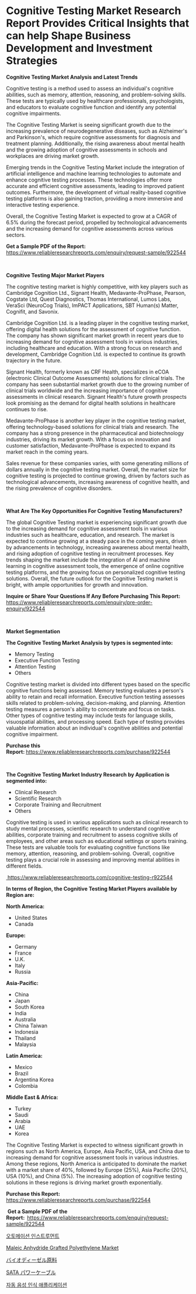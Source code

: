 <p><h1>Cognitive Testing Market Research Report Provides Critical Insights that can help Shape Business Development and Investment Strategies</h1></p><p><strong>Cognitive Testing Market Analysis and Latest Trends</strong></p>
<p><p>Cognitive testing is a method used to assess an individual's cognitive abilities, such as memory, attention, reasoning, and problem-solving skills. These tests are typically used by healthcare professionals, psychologists, and educators to evaluate cognitive function and identify any potential cognitive impairments.</p><p>The Cognitive Testing Market is seeing significant growth due to the increasing prevalence of neurodegenerative diseases, such as Alzheimer's and Parkinson's, which require cognitive assessments for diagnosis and treatment planning. Additionally, the rising awareness about mental health and the growing adoption of cognitive assessments in schools and workplaces are driving market growth.</p><p>Emerging trends in the Cognitive Testing Market include the integration of artificial intelligence and machine learning technologies to automate and enhance cognitive testing processes. These technologies offer more accurate and efficient cognitive assessments, leading to improved patient outcomes. Furthermore, the development of virtual reality-based cognitive testing platforms is also gaining traction, providing a more immersive and interactive testing experience.</p><p>Overall, the Cognitive Testing Market is expected to grow at a CAGR of 6.5% during the forecast period, propelled by technological advancements and the increasing demand for cognitive assessments across various sectors.</p></p>
<p><strong>Get a Sample PDF of the Report:&nbsp;</strong> <a href="https://www.reliableresearchreports.com/enquiry/request-sample/922544">https://www.reliableresearchreports.com/enquiry/request-sample/922544</a></p>
<p>&nbsp;</p>
<p><strong>Cognitive Testing Major Market Players</strong></p>
<p><p>The cognitive testing market is highly competitive, with key players such as Cambridge Cognition Ltd., Signant Health, Medavante-ProPhase, Pearson, Cogstate Ltd, Quest Diagnostics, Thomas International, Lumos Labs, VeraSci (NeuroCog Trials), ImPACT Applications, SBT Human(s) Matter, Cognifit, and Savonix.</p><p>Cambridge Cognition Ltd. is a leading player in the cognitive testing market, offering digital health solutions for the assessment of cognitive function. The company has shown significant market growth in recent years due to increasing demand for cognitive assessment tools in various industries, including healthcare and education. With a strong focus on research and development, Cambridge Cognition Ltd. is expected to continue its growth trajectory in the future.</p><p>Signant Health, formerly known as CRF Health, specializes in eCOA (electronic Clinical Outcome Assessments) solutions for clinical trials. The company has seen substantial market growth due to the growing number of clinical trials worldwide and the increasing importance of cognitive assessments in clinical research. Signant Health's future growth prospects look promising as the demand for digital health solutions in healthcare continues to rise.</p><p>Medavante-ProPhase is another key player in the cognitive testing market, offering technology-based solutions for clinical trials and research. The company has a strong presence in the pharmaceutical and biotechnology industries, driving its market growth. With a focus on innovation and customer satisfaction, Medavante-ProPhase is expected to expand its market reach in the coming years.</p><p>Sales revenue for these companies varies, with some generating millions of dollars annually in the cognitive testing market. Overall, the market size for cognitive testing is projected to continue growing, driven by factors such as technological advancements, increasing awareness of cognitive health, and the rising prevalence of cognitive disorders.</p></p>
<p>&nbsp;</p>
<p><strong>What Are The Key Opportunities For Cognitive Testing Manufacturers?</strong></p>
<p><p>The global Cognitive Testing market is experiencing significant growth due to the increasing demand for cognitive assessment tools in various industries such as healthcare, education, and research. The market is expected to continue growing at a steady pace in the coming years, driven by advancements in technology, increasing awareness about mental health, and rising adoption of cognitive testing in recruitment processes. Key trends shaping the market include the integration of AI and machine learning in cognitive assessment tools, the emergence of online cognitive testing platforms, and the growing focus on personalized cognitive testing solutions. Overall, the future outlook for the Cognitive Testing market is bright, with ample opportunities for growth and innovation.</p></p>
<p><strong>Inquire or Share Your Questions If Any Before Purchasing This Report:</strong> <a href="https://www.reliableresearchreports.com/enquiry/pre-order-enquiry/922544">https://www.reliableresearchreports.com/enquiry/pre-order-enquiry/922544</a></p>
<p>&nbsp;</p>
<p><strong>Market Segmentation</strong></p>
<p><strong>The Cognitive Testing Market Analysis by types is segmented into:</strong></p>
<p><ul><li>Memory Testing</li><li>Executive Function Testing</li><li>Attention Testing</li><li>Others</li></ul></p>
<p><p>Cognitive testing market is divided into different types based on the specific cognitive functions being assessed. Memory testing evaluates a person's ability to retain and recall information. Executive function testing assesses skills related to problem-solving, decision-making, and planning. Attention testing measures a person's ability to concentrate and focus on tasks. Other types of cognitive testing may include tests for language skills, visuospatial abilities, and processing speed. Each type of testing provides valuable information about an individual's cognitive abilities and potential cognitive impairment.</p></p>
<p><strong>Purchase this Report:&nbsp;</strong><a href="https://www.reliableresearchreports.com/purchase/922544">https://www.reliableresearchreports.com/purchase/922544</a></p>
<p>&nbsp;</p>
<p><strong>The Cognitive Testing Market Industry Research by Application is segmented into:</strong></p>
<p><ul><li>Clinical Research</li><li>Scientific Research</li><li>Corporate Training and Recruitment</li><li>Others</li></ul></p>
<p><p>Cognitive testing is used in various applications such as clinical research to study mental processes, scientific research to understand cognitive abilities, corporate training and recruitment to assess cognitive skills of employees, and other areas such as educational settings or sports training. These tests are valuable tools for evaluating cognitive functions like memory, attention, reasoning, and problem-solving. Overall, cognitive testing plays a crucial role in assessing and improving mental abilities in different fields.</p></p>
<p><a href="https://www.reliableresearchreports.com/cognitive-testing-r922544">&nbsp;https://www.reliableresearchreports.com/cognitive-testing-r922544</a></p>
<p><strong>In terms of Region, the Cognitive Testing Market Players available by Region are:</strong></p>
<p>
    <p> <strong> North America: </strong>
        <ul>
            <li>United States</li>
            <li>Canada</li>
        </ul>
        </p> 
    <p> <strong> Europe: </strong>
        <ul>
            <li>Germany</li>
            <li>France</li>
            <li>U.K.</li>
            <li>Italy</li>
            <li>Russia</li>
        </ul>
        </p> 
    <p> <strong> Asia-Pacific: </strong>
        <ul>
            <li>China</li>
            <li>Japan</li>
            <li>South Korea</li>
            <li>India</li>
            <li>Australia</li>
            <li>China Taiwan</li>
            <li>Indonesia</li>
            <li>Thailand</li>
            <li>Malaysia</li>
        </ul>
        </p> 
    <p> <strong> Latin America: </strong>
        <ul>
            <li>Mexico</li>
            <li>Brazil</li>
            <li>Argentina Korea</li>
            <li>Colombia</li>
        </ul>
        </p> 
    <p> <strong> Middle East & Africa: </strong>
        <ul>
            <li>Turkey</li>
            <li>Saudi</li>
            <li>Arabia</li>
            <li>UAE</li>
            <li>Korea</li>
        </ul>
    </p>
    </p>
<p><p>The Cognitive Testing Market is expected to witness significant growth in regions such as North America, Europe, Asia Pacific, USA, and China due to increasing demand for cognitive assessment tools in various industries. Among these regions, North America is anticipated to dominate the market with a market share of 40%, followed by Europe (25%), Asia Pacific (20%), USA (10%), and China (5%). The increasing adoption of cognitive testing solutions in these regions is driving market growth exponentially.</p></p>
<p><strong>Purchase this Report: </strong><a href="https://www.reliableresearchreports.com/purchase/922544">https://www.reliableresearchreports.com/purchase/922544</a></p>
<p>&nbsp;<strong>Get a Sample PDF of the Report:&nbsp;&nbsp;</strong><a href="https://www.reliableresearchreports.com/enquiry/request-sample/922544">https://www.reliableresearchreports.com/enquiry/request-sample/922544</a></p>
<p><strong></strong></p>
<p><p><a href="https://github.com/RichardLueilwitz787/Market-Research-Report-List-1/blob/main/470491952814.md">오토메이션 인스트루먼트</a></p><p><a href="https://www.linkedin.com/pulse/maleic-anhydride-grafted-polyethylene-market-research-al7mc?trackingId=ctAuPgcVjCrcyIcfbznMzw%3D%3D">Maleic Anhydride Grafted Polyethylene Market</a></p><p><a href="https://github.com/hwbcz413288296/Market-Research-Report-List-2/blob/main/502089355077.md">バイオディーゼル原料</a></p><p><a href="https://github.com/JacksonWiza1924/Market-Research-Report-List-1/blob/main/281545855078.md">SATA パワーケーブル</a></p><p><a href="https://github.com/fredrickeglers/Market-Research-Report-List-2/blob/main/370268152813.md">자동 음성 인식 애플리케이션</a></p></p>